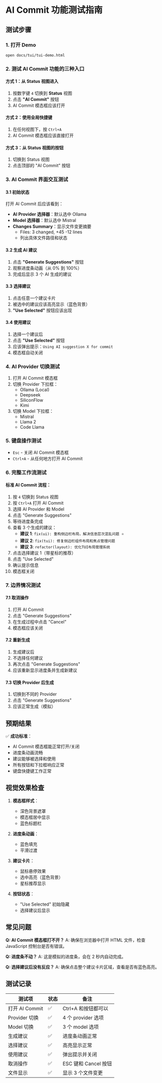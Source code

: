 # AI Commit 功能测试指南

## 测试步骤

### 1. 打开 Demo
```bash
open docs/tui/tui-demo.html
```

### 2. 测试 AI Commit 功能的三种入口

#### 方式 1：从 Status 视图进入
1. 按数字键 `4` 切换到 **Status** 视图
2. 点击 **"AI Commit"** 按钮
3. AI Commit 模态框应该打开

#### 方式 2：使用全局快捷键
1. 在任何视图下，按 `Ctrl+A`
2. AI Commit 模态框应该直接打开

#### 方式 3：从 Status 视图的按钮
1. 切换到 Status 视图
2. 点击顶部的 "AI Commit" 按钮

### 3. AI Commit 界面交互测试

#### 3.1 初始状态
打开 AI Commit 后应该看到：
- **AI Provider 选择器**：默认选中 Ollama
- **Model 选择器**：默认选中 Mistral
- **Changes Summary**：显示文件变更摘要
  - Files: 3 changed, +45 -12 lines
  - 列出具体文件路径和状态

#### 3.2 生成 AI 建议
1. 点击 **"Generate Suggestions"** 按钮
2. 观察进度条动画（从 0% 到 100%）
3. 完成后显示 3 个 AI 生成的建议

#### 3.3 选择建议
1. 点击任意一个建议卡片
2. 被选中的建议应该高亮显示（蓝色背景）
3. **"Use Selected"** 按钮应该出现

#### 3.4 使用建议
1. 选择一个建议后
2. 点击 **"Use Selected"** 按钮
3. 应该弹出提示：`Using AI suggestion X for commit`
4. 模态框自动关闭

### 4. AI Provider 切换测试
1. 打开 AI Commit 模态框
2. 切换 Provider 下拉框：
   - Ollama (Local)
   - Deepseek
   - SiliconFlow
   - Kimi
3. 切换 Model 下拉框：
   - Mistral
   - Llama 2
   - Code Llama

### 5. 键盘操作测试
- `Esc` - 关闭 AI Commit 模态框
- `Ctrl+A` - 从任何地方打开 AI Commit

### 6. 完整工作流测试

#### 标准 AI Commit 流程：
1. 按 `4` 切换到 Status 视图
2. 按 `Ctrl+A` 打开 AI Commit
3. 选择 AI Provider 和 Model
4. 点击 "Generate Suggestions"
5. 等待进度条完成
6. 查看 3 个生成的建议：
   - **建议 1**: `fix(ui): 重构侧边栏布局，解决信息层次混乱问题 ⭐`
   - **建议 2**: `fix(tui): 修复侧边栏组件布局和焦点管理问题`
   - **建议 3**: `refactor(layout): 优化TUI布局管理系统`
7. 点击选择建议 1（带星标的推荐）
8. 点击 "Use Selected"
9. 确认提示信息
10. 模态框关闭

### 7. 边界情况测试

#### 7.1 取消操作
1. 打开 AI Commit
2. 点击 "Generate Suggestions"
3. 在生成过程中点击 "Cancel"
4. 模态框应该关闭

#### 7.2 重新生成
1. 生成建议后
2. 不选择任何建议
3. 再次点击 "Generate Suggestions"
4. 应该重新显示进度条并生成新建议

#### 7.3 切换 Provider 后生成
1. 切换到不同的 Provider
2. 点击 "Generate Suggestions"
3. 应该正常生成（模拟）

## 预期结果

✅ **成功标准**：
- AI Commit 模态框能正常打开/关闭
- 进度条动画流畅
- 建议能够被选择和使用
- 所有按钮和下拉框响应正常
- 键盘快捷键工作正常

## 视觉效果检查

1. **模态框样式**：
   - 深色背景遮罩
   - 模态框居中显示
   - 蓝色标题栏

2. **进度条动画**：
   - 蓝色填充
   - 平滑过渡

3. **建议卡片**：
   - 鼠标悬停效果
   - 选中高亮（蓝色背景）
   - 星标推荐显示

4. **按钮状态**：
   - "Use Selected" 初始隐藏
   - 选择建议后显示

## 常见问题

**Q: AI Commit 模态框打不开？**
A: 确保在浏览器中打开 HTML 文件，检查 JavaScript 控制台是否有错误。

**Q: 进度条不动？**
A: 这是模拟的进度条，会在 2 秒内自动完成。

**Q: 选择建议后没有反应？**
A: 确保点击整个建议卡片区域，查看是否有蓝色高亮。

## 测试记录

| 测试项 | 状态 | 备注 |
|-------|------|------|
| 打开 AI Commit | ✅ | Ctrl+A 和按钮都可以 |
| Provider 切换 | ✅ | 4 个 provider 选项 |
| Model 切换 | ✅ | 3 个 model 选项 |
| 生成建议 | ✅ | 进度条动画正常 |
| 选择建议 | ✅ | 高亮显示正常 |
| 使用建议 | ✅ | 弹出提示并关闭 |
| 取消操作 | ✅ | ESC 键和 Cancel 按钮 |
| 文件显示 | ✅ | 显示 3 个文件变更 |